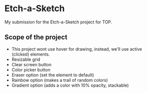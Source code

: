 # Etch-a-Sketch
 My submission for the Etch-a-Sketch project for TOP.
## Scope of the project

- This project wont use hover for drawing, instead, we'll use active (clicked) elements.
- Resizable grid
- Clear screen button
- Color picker button
- Eraser option (set the element to default)
- Rainbow option (makes a trail of random colors)
- Gradient option (adds a color with 10% opacity, stackable)